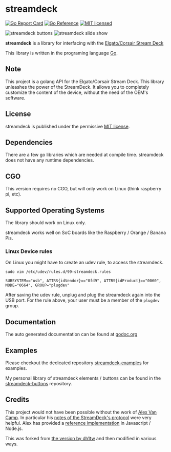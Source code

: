 # streamdeck

[![Go Report Card](https://goreportcard.com/badge/github.com/KarpelesLab/streamdeck)](https://goreportcard.com/report/github.com/KarpelesLab/streamdeck)
[![Go Reference](https://pkg.go.dev/badge/github.com/KarpelesLab/streamdeck.svg)](https://pkg.go.dev/github.com/KarpelesLab/streamdeck)
[![MIT licensed](https://img.shields.io/badge/license-MIT-blue.svg)](https://img.shields.io/badge/license-MIT-blue.svg)

![streamdeck buttons](https://i.imgur.com/tEt3tPr.jpg "streamdeck Buttons")
![streamdeck slide show](https://i.imgur.com/gh1xXiU.jpg "streamdeck Slideshow")

**streamdeck** is a library for interfacing with the [Elgato/Corsair Stream Deck](https://www.elgato.com/en/gaming/stream-deck)

This library is written in the programing language [Go](https://golang.org).

## Note
This project is a golang API for the Elgato/Corsair Stream Deck. This library
unleashes the power of the StreamDeck. It allows you to completely customize
the content of the device, without the need of the OEM's software.

## License

streamdeck is published under the permissive [MIT license](https://github.com/KarpelesLab/streamdeck/blob/master/LICENSE).

## Dependencies

There are a few go libraries which are needed at compile time. streamdeck
does not have any runtime dependencies.

## CGO

This version requires no CGO, but will only work on Linux (think raspberry pi, etc).

## Supported Operating Systems

The library should work on Linux only.

streamdeck works well on SoC boards like the Raspberry / Orange / Banana Pis.

### Linux Device rules

On Linux you might have to create an udev rule, to access the streamdeck.

````
sudo vim /etc/udev/rules.d/99-streamdeck.rules

SUBSYSTEM=="usb", ATTRS{idVendor}=="0fd9", ATTRS{idProduct}=="0060", MODE="0664", GROUP="plugdev"
````

After saving the udev rule, unplug and plug the streamdeck again into the USB port.
For the rule above, your user must be a member of the `plugdev` group.

## Documentation

The auto generated documentation can be found at [godoc.org](https://godoc.org/github.com/KarpelesLab/streamdeck)

## Examples

Please checkout the dedicated repository [streamdeck-examples](https://github.com/dh1tw/streamdeck-examples) for examples.

My personal library of streamdeck elements / buttons can be found in the [streamdeck-buttons](https://github.com/dh1tw/streamdeck-buttons) repository.

## Credits

This project would not have been possible without the work of [Alex Van Camp](https://github.com/Lange). In particular his
[notes of the StreamDeck's protocol](https://github.com/Lange/node-elgato-stream-deck/blob/master/NOTES.md)
were very helpful.
Alex has provided a [reference implementation](https://github.com/Lange/node-elgato-stream-deck) in Javascript / Node.js.

This was forked from [the version by dh1tw](https://github.com/dh1tw/streamdeck) and then modified in various ways.
